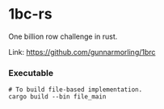# 1bc-rs
One billion row challenge in rust.

Link: https://github.com/gunnarmorling/1brc

### Executable
```shell
# To build file-based implementation.
cargo build --bin file_main
```
